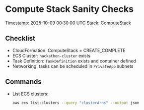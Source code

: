 # Compute Stack Sanity Checks

Timestamp: 2025-10-09 00:30:00 UTC
Stack: ComputeStack

Checklist
---------
- CloudFormation: ComputeStack = CREATE_COMPLETE
- ECS Cluster: `hackathon-cluster` exists
- Task Definition: `TaskDefinition` exists and container defined
- Networking: tasks can be scheduled in `PrivateApp` subnets

Commands
--------
- List ECS clusters:
  ```bash
  aws ecs list-clusters --query "clusterArns" --output json
  ```
